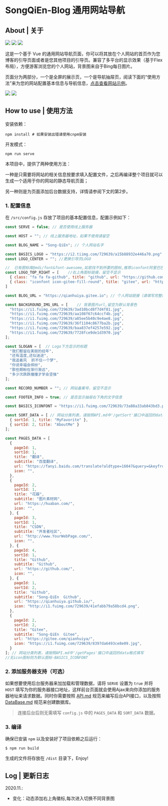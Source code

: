 # SongQiEn-Blog 通用网站导航

## About | 关于

![](https://img.shields.io/badge/Base-Vue2.2-brightgreen.svg)
![](https://img.shields.io/badge/Build-Vue--Cli3-orange.svg)
![](https://img.shields.io/badge/Installer-Npm/Yarn-red.svg)

这是一个基于 Vue 的通用网站导航页面，你可以将其放在个人网站的首页作为您博客的引导页面或者是您其他项目的引导页。兼容了多平台的显示效果（基于Flex布局），方便游客浏览您的个人网站，背景图来自于Bing每日图片。

页面分为两部分，一个是全屏的展示页，一个是导航抽屉页，阅读下面的“使用方法”来为您的网站配置基本信息与导航信息，[点击查看网站示例](https://qianhuiya.github.io/)。

![](https://i2.tiimg.com/729639/e901cc2f218d5e32.png)
![](https://i1.fuimg.com/729639/f9f5b430dfcac45e.png)

## How to use | 使用方法

安装依赖：

```shell
npm install # 如果安装出错请使用cnpm安装
```

开发模式：

```shell
npm run serve
```

本项目中，提供了两种使用方法：

一种是只需要将网站的相关信息按要求填入配置文件，之后再编译整个项目就可以生成一个适用于你的网站的静态导航页面；

另一种则是为页面添加后台数据支持，详情请参阅下文的第2步。

### 1. 配置信息

在 `/src/config.js` 存放了项目的基本配置信息，配置示例如下：

```js
const SERVE = false; // 是否使用线上服务器

const HOST = ""; // 线上服务器地址，如果不使用请留空

const BLOG_NAME = "Song-QiEn"; // 个人网站名字

const BASICS_LOGO = "https://i2.tiimg.com/729639/a15b88932e446a70.png" //引导页默认LOGO,此项添加需将下一项置为空,本地照片引用require
const LOGO_CENTER = ""; //更换引导页LOGO

//  已有图标库@mdi/font&font-awesome,如若找不到所要的图标,推荐iconfont阿里巴巴矢量图标库
const LOGO_TOP_RIGHT = [    //右上角图标链接，留空不显示
  { class: "fa fa fa-github", title: "github", url: "https://github.com/qianhuiya" },
  { class: "iconfont icon-gitee-fill-round", title: "gitee", url: "https://gitee.com/qianhuiya" }
]

const BLOG_URL = "https://qianhuiya.gitee.io"; // 个人网站链接（请填写完整链接）

const BACKGROUND_IMG_URL = [    // 背景图片url,留空为默认背景色
  "https://i1.fuimg.com/729639/3ad10bcd8f7d4f81.jpg",
  "https://i1.fuimg.com/729639/aa108f67c64ccf4b.jpg",
  "https://i1.fuimg.com/729639/a85ee5b40c9e4ae8.jpg",
  "https://i1.fuimg.com/729639/36f1104c8677ba2b.jpg",
  "https://i1.fuimg.com/729639/baa837ef4257e592.jpg",
  "https://i1.fuimg.com/729639/7728fce9de1d3970.jpg"
];

const SLOGAN = [  // Logo下方显示的标题
  "我们都留在美丽的经年",
  "还有温度,还似迷途",
  "我追着风  抓不住一个梦",
  "你说幸福会缤纷",
  "那些期盼在渐行渐远",
  "多少次跌跌撞撞才学会坚强"
];

const RECORD_NUMBER = ""; // 网站备案号，留空不显示

const FOOTER_INFO = true; // 是否显示抽屉右下角的文字信息

const BASICS_ICONFONT = "https://i1.fuimg.com/729639/73a88a33ab843bd3.png" //默认图标

const SORT_DATA = [ // 网站分类列表，请按照API.md中'/getSort'接口中返回的data格式填写
  { sortId: 1, title: "MyFavorite" },
  { sortId: 2, title: "AboutMe" }
];

const PAGES_DATA = [
  {
    pageId: 1,
    sortId: 1,
    title: "翻译",
    subtitle: "百度翻译",
    url: "https://fanyi.baidu.com/translate?aldtype=16047&query=&keyfrom=baidu&smartresult=dict&lang=auto2zh#auto/zh/",
    icon: "",
  },
  {
    pageId: 2,
    sortId: 1,
    title: "花瓣",
    subtitle: "图片素材网",
    url: "https://huaban.com/",
    icon: "",
  }, {
    pageId: 3,
    sortId: 1,
    title: "CSDN",
    subtitle: "开发者社区",
    url: "http://www.YourWebPage.com/",
    icon: "",
  }, {
    pageId: 4,
    sortId: 1,
    title: "Github",
    subtitle: "Github",
    url: "https://github.com/",
    icon: "",
  }, {
    pageId: 1,
    sortId: 2,
    title: "Github",
    subtitle: "Song-QiEn  Github",
    url: "https://qianhuiya.github.io/",
    icon: "http://i1.fuimg.com/729639/41efabb79a58bcd4.png",
  },
  {
    pageId: 2,
    sortId: 2,
    title: "Gitee",
    subtitle: "Song-QiEn  Gitee",
    url: "https://gitee.com/qianhuiya/",
    icon: "https://i1.fuimg.com/729639/8397da6493ce8e09.jpg",
  }
]; // 网站分类列表，请按照API.md中'/getPages'接口中返回的data格式填写
//无icon图标则为默认图标-BASICS_ICONFONT

```

### 2. 添加服务器支持（可选）
如果想要使用后台服务器来加加载和管理数据，请将 `SERVE` 设置为 `true` 并将 `HOST` 填写为你的服务器接口地址，这样前台页面就会使用Ajax来向你添加的服务器地址来请求数据。同时你需要按照 [API.md](./API.md) 规范来编写后台API接口，以及按照 [DataBase.md](./DataBase.md) 规范来创建数据库。

> 连接后台后则无需填写 `config.js` 中的 `PAGES_DATA` 和 `SORT_DATA` 数据。

### 3. 编译
确保已安装 `npm` 以及安装好了项目依赖之后运行：

```
$ npm run build
```

生成的文件将存放在 `/dist` 目录下，Enjoy!

## Log | 更新日志

2020.11.:

- 变化：动态添加右上角徽标,每次进入切换不同背景图
